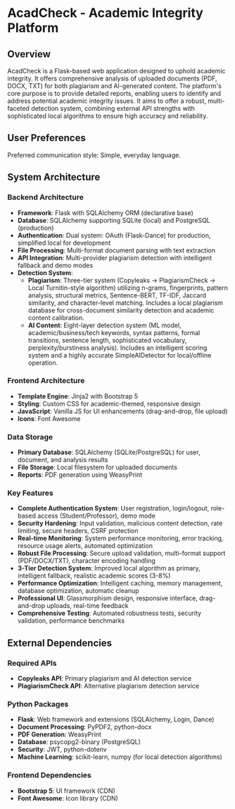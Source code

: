 # AcadCheck - Academic Integrity Platform

## Overview
AcadCheck is a Flask-based web application designed to uphold academic integrity. It offers comprehensive analysis of uploaded documents (PDF, DOCX, TXT) for both plagiarism and AI-generated content. The platform's core purpose is to provide detailed reports, enabling users to identify and address potential academic integrity issues. It aims to offer a robust, multi-faceted detection system, combining external API strengths with sophisticated local algorithms to ensure high accuracy and reliability.

## User Preferences
Preferred communication style: Simple, everyday language.

## System Architecture

### Backend Architecture
- **Framework**: Flask with SQLAlchemy ORM (declarative base)
- **Database**: SQLAlchemy supporting SQLite (local) and PostgreSQL (production)
- **Authentication**: Dual system: OAuth (Flask-Dance) for production, simplified local for development
- **File Processing**: Multi-format document parsing with text extraction
- **API Integration**: Multi-provider plagiarism detection with intelligent fallback and demo modes
- **Detection System**:
    - **Plagiarism**: Three-tier system (Copyleaks → PlagiarismCheck → Local Turnitin-style algorithm) utilizing n-grams, fingerprints, pattern analysis, structural metrics, Sentence-BERT, TF-IDF, Jaccard similarity, and character-level matching. Includes a local plagiarism database for cross-document similarity detection and academic content calibration.
    - **AI Content**: Eight-layer detection system (ML model, academic/business/tech keywords, syntax patterns, formal transitions, sentence length, sophisticated vocabulary, perplexity/burstiness analysis). Includes an intelligent scoring system and a highly accurate SimpleAIDetector for local/offline operation.

### Frontend Architecture
- **Template Engine**: Jinja2 with Bootstrap 5
- **Styling**: Custom CSS for academic-themed, responsive design
- **JavaScript**: Vanilla JS for UI enhancements (drag-and-drop, file upload)
- **Icons**: Font Awesome

### Data Storage
- **Primary Database**: SQLAlchemy (SQLite/PostgreSQL) for user, document, and analysis results
- **File Storage**: Local filesystem for uploaded documents
- **Reports**: PDF generation using WeasyPrint

### Key Features
- **Complete Authentication System**: User registration, login/logout, role-based access (Student/Professor), demo mode
- **Security Hardening**: Input validation, malicious content detection, rate limiting, secure headers, CSRF protection
- **Real-time Monitoring**: System performance monitoring, error tracking, resource usage alerts, automated optimization
- **Robust File Processing**: Secure upload validation, multi-format support (PDF/DOCX/TXT), character encoding handling
- **3-Tier Detection System**: Improved local algorithm as primary, intelligent fallback, realistic academic scores (3-8%)
- **Performance Optimization**: Intelligent caching, memory management, database optimization, automatic cleanup
- **Professional UI**: Glassmorphism design, responsive interface, drag-and-drop uploads, real-time feedback
- **Comprehensive Testing**: Automated robustness tests, security validation, performance benchmarks

## External Dependencies

### Required APIs
- **Copyleaks API**: Primary plagiarism and AI detection service
- **PlagiarismCheck API**: Alternative plagiarism detection service

### Python Packages
- **Flask**: Web framework and extensions (SQLAlchemy, Login, Dance)
- **Document Processing**: PyPDF2, python-docx
- **PDF Generation**: WeasyPrint
- **Database**: psycopg2-binary (PostgreSQL)
- **Security**: JWT, python-dotenv
- **Machine Learning**: scikit-learn, numpy (for local detection algorithms)

### Frontend Dependencies
- **Bootstrap 5**: UI framework (CDN)
- **Font Awesome**: Icon library (CDN)